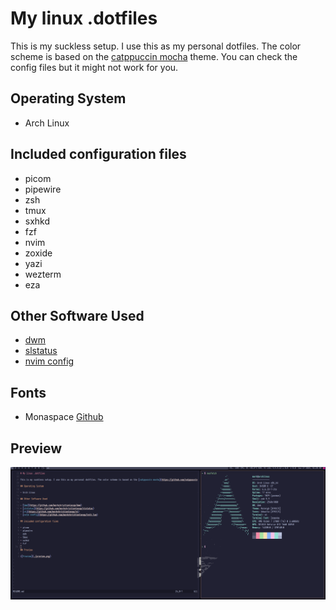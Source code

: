 # My linux .dotfiles 

This is my suckless setup. I use this as my personal dotfiles. The color scheme is based on the [catppuccin mocha](https://github.com/catppuccin/catppuccin) theme. You can check the config files but it might not work for you.

## Operating System

- Arch Linux

## Included configuration files

- picom
- pipewire
- zsh 
- tmux
- sxhkd
- fzf
- nvim
- zoxide
- yazi 
- wezterm 
- eza 

## Other Software Used

- [dwm](https://github.com/markchristianlacap/dwm)
- [slstatus](https://github.com/markchristianlacap/slstatus)
- [nvim config](https://github.com/markchristianlacap/init.lua)

## Fonts

- Monaspace [Github](https://github.com/githubnext/monaspace) 

## Preview

![Preview](./preview.png)

